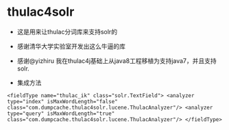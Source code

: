 # thulac4solr
* 这是用来让thulac分词库来支持solr的
* 感谢清华大学实验室开发出这么牛逼的库
* 感谢@yizhiru 我在thulac4j基础上从java8工程移植为支持java7，并且支持solr.

* 集成方法

`
<fieldType name="thulac_ik" class="solr.TextField">
    <analyzer type="index" isMaxWordLength="false" class="com.dumpcache.thulac4solr.lucene.ThulacAnalyzer"/>
    <analyzer type="query" isMaxWordLength="true" class="com.dumpcache.thulac4solr.lucene.ThulacAnalyzer"/>
</fieldType>
`